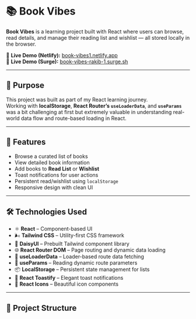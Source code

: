 # 📚 Book Vibes

**Book Vibes** is a learning project built with React where users can browse, read details, and manage their reading list and wishlist — all stored locally in the browser.

🔗 **Live Demo (Netlify):** [book-vibes1.netlify.app](https://book-vibes1.netlify.app)  
🔗 **Live Demo (Surge):** [book-vibes-rakib-1.surge.sh](https://book-vibes-rakib-1.surge.sh)

---

## 🎯 Purpose

This project was built as part of my React learning journey.  
Working with **localStorage**, **React Router’s `useLoaderData`**, and **`useParams`** was a bit challenging at first but extremely valuable in understanding real-world data flow and route-based loading in React.

---

## 🚀 Features

- Browse a curated list of books
- View detailed book information
- Add books to **Read List** or **Wishlist**
- Toast notifications for user actions
- Persistent read/wishlist using `localStorage`
- Responsive design with clean UI

---

## 🛠️ Technologies Used

- ⚛️ **React** – Component-based UI
- 🌬️ **Tailwind CSS** – Utility-first CSS framework
- 💄 **DaisyUI** – Prebuilt Tailwind component library
- 🌐 **React Router DOM** – Page routing and dynamic data loading
- 🧠 **useLoaderData** – Loader-based route data fetching
- 🔢 **useParams** – Reading dynamic route parameters
- 📦 **LocalStorage** – Persistent state management for lists
- 🎉 **React Toastify** – Elegant toast notifications
- 🎨 **React Icons** – Beautiful icon components

---

## 📂 Project Structure
